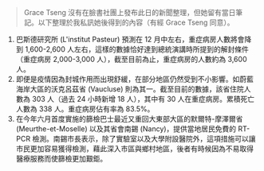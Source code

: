> Grace Tseng 沒有在臉書社團上發布此日的新聞整理，但她留有當日筆記。以下整理於我私訊她後得到的內容（有經 Grace Tseng 同意）。

1. 巴斯德研究所 \(L'institut Pasteur\) 預測在 12 月中左右，重症病房人數將會降到 1,600-2,600 人左右，這樣的數據恰好達到總統演講時所提到的解封條件（重症病房 2,000-3,000 人），截至目前為止，重症病房的人數約為 3,600 人。
1. 即便是疫情因為封城作用而出現舒緩，在部分地區仍然受到不小影響。如蔚藍海岸大區的沃克呂茲省 \(Vaucluse\) 則為其一。截至目前的數據，該省住院人數為 303 人（過去 24 小時新增 18 人），其中有 30 人在重症病房。累積死亡人數為 338 人。重症病房佔有率為 83.5%。
1. 在今年六月首度實施的篩檢巴士最近又重回大東部大區的默爾特-摩澤爾省 \(Meurthe-et-Moselle\) 以及其省會南錫 \(Nancy\)，提供當地居民免費的 RT-PCR 檢測。南錫市長表示，除了實驗室以及大學附設醫院外，這項措施可以讓市民更加容易獲得檢測，藉此深入市區與鄉村地區，後者有時候因為不易取得醫療服務而使篩檢更加艱鉅。